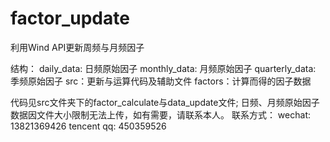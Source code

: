 # factor_update
利用Wind API更新周频与月频因子

结构：
daily_data: 日频原始因子
monthly_data: 月频原始因子
quarterly_data: 季频原始因子
src：更新与运算代码及辅助文件
factors：计算而得的因子数据

代码见src文件夹下的factor_calculate与data_update文件;
日频、月频原始因子数据因文件大小限制无法上传，如有需要，请联系本人。
联系方式：
wechat:     13821369426
tencent qq:   450359526
